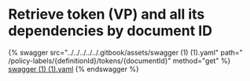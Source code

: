# Retrieve token (VP) and all its dependencies by document ID

{% swagger src="../../../../../.gitbook/assets/swagger (1) (1).yaml" path="
/policy-labels/{definitionId}/tokens/{documentId}" method="get" %}
[swagger (1) (1).yaml](<../../../../../.gitbook/assets/swagger (1) (1).yaml>)
{% endswagger %}
